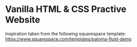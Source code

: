 # Vanilla HTML & CSS Practive Website

Inspiration taken from the following squarespace template: https://www.squarespace.com/templates/paloma-fluid-demo

